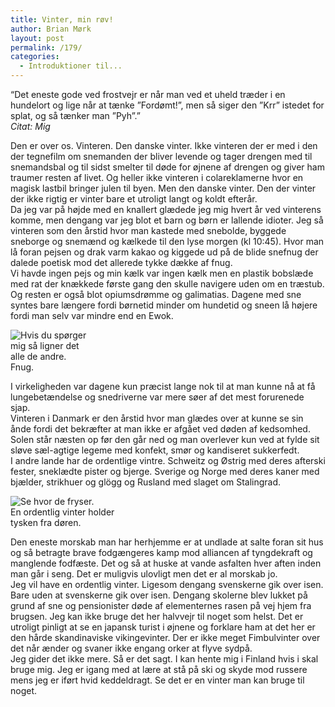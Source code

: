 ```yaml
---
title: Vinter, min røv!
author: Brian Mørk
layout: post
permalink: /179/
categories:
  - Introduktioner til...
---
```

“Det eneste gode ved frostvejr er når man ved et uheld træder i en hundelort og lige når at tænke ”Fordømt!”, men så siger den ”Krr” istedet for splat, og så tænker man ”Pyh”.”  
*Citat: Mig*

Den er over os. Vinteren. Den danske vinter. Ikke vinteren der er med i den der tegnefilm om snemanden der bliver levende og tager drengen med til snemandsbal og til sidst smelter til døde for øjnene af drengen og giver ham traumer resten af livet. Og heller ikke vinteren i colareklamerne hvor en magisk lastbil bringer julen til byen. Men den danske vinter. Den der vinter der ikke rigtig er vinter bare et utroligt langt og koldt efterår.  
Da jeg var på højde med en knallert glædede jeg mig hvert år ved vinterens komme, men dengang var jeg blot et barn og børn er lallende idioter. Jeg så vinteren som den årstid hvor man kastede med snebolde, byggede sneborge og snemænd og kælkede til den lyse morgen (kl 10:45). Hvor man lå foran pejsen og drak varm kakao og kiggede ud på de blide snefnug der dalede poetisk mod det allerede tykke dække af fnug.  
Vi havde ingen pejs og min kælk var ingen kælk men en plastik bobslæde med rat der knækkede første gang den skulle navigere uden om en træstub. Og resten er også blot opiumsdrømme og galimatias. Dagene med sne syntes bare længere fordi børnetid minder om hundetid og sneen lå højere fordi man selv var mindre end en Ewok.

<div class="bitImage bitLeft" style="width: 130px">
  <img src="http://www.abekat.net/wp-content/images/fnug.jpg" alt="Hvis du spørger mig så ligner det alle de andre." /><br /> Fnug.
</div>

I virkeligheden var dagene kun præcist lange nok til at man kunne nå at få lungebetændelse og snedriverne var mere søer af det mest forurenede sjap.  
Vinteren i Danmark er den årstid hvor man glædes over at kunne se sin ånde fordi det bekræfter at man ikke er afgået ved døden af kedsomhed. Solen står næsten op før den går ned og man overlever kun ved at fylde sit sløve sæl-agtige legeme med konfekt, smør og kandiseret sukkerfedt.  
I andre lande har de ordentlige vintre. Schweitz og Østrig med deres afterski fester, sneklædte pister og bjerge. Sverige og Norge med deres kaner med bjælder, strikhuer og glögg og Rusland med slaget om Stalingrad. 

<div class="bitImage bitRight" style="width: 200px">
  <img src="http://www.abekat.net/wp-content/images/kulde.JPG" alt="Se hvor de fryser." /><br /> En ordentlig vinter holder tysken fra døren.
</div>

Den eneste morskab man har herhjemme er at undlade at salte foran sit hus og så betragte brave fodgængeres kamp mod alliancen af tyngdekraft og manglende fodfæste. Det og så at huske at vande asfalten hver aften inden man går i seng. Det er muligvis ulovligt men det er al morskab jo.  
Jeg vil have en ordentlig vinter. Ligesom dengang svenskerne gik over isen. Bare uden at svenskerne gik over isen. Dengang skolerne blev lukket på grund af sne og pensionister døde af elementernes rasen på vej hjem fra brugsen. Jeg kan ikke bruge det her halvvejr til noget som helst. Det er utroligt pinligt at se en japansk turist i øjnene og forklare ham at det her er den hårde skandinaviske vikingevinter. Der er ikke meget Fimbulvinter over det når ænder og svaner ikke engang orker at flyve sydpå.  
Jeg gider det ikke mere. Så er det sagt. I kan hente mig i Finland hvis i skal bruge mig. Jeg er igang med at lære at stå på ski og skyde mod russere mens jeg er iført hvid keddeldragt. Se det er en vinter man kan bruge til noget.
